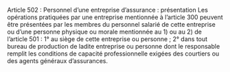 Article 502 : Personnel d’une entreprise d’assurance : présentation
Les opérations pratiquées par une entreprise mentionnée à l’article 300 peuvent être présentées par les membres du personnel salarié de cette entreprise ou d’une personne physique ou morale mentionnée au 1) ou au 2) de l’article 501 :
1° au siège de cette entreprise ou personne ;
2° dans tout bureau de production de ladite entreprise ou personne dont le responsable remplit les conditions de capacité professionnelle exigées des courtiers ou des agents généraux d’assurances.